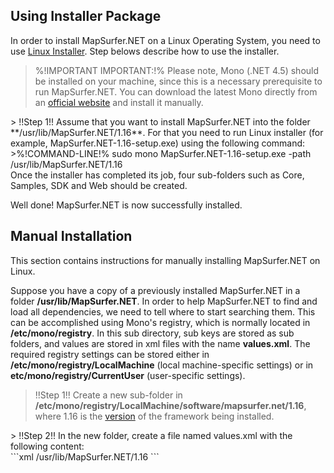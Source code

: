 ## Using Installer Package ###

In order to install MapSurfer.NET on a Linux Operating System, you need to use [Linux Installer](http://mapsurfernet.com/downloads#tab-linux). Step belows describe how to use the installer.

> %!IMPORTANT IMPORTANT:!% Please note, Mono (.NET 4.5) should be installed on your machine, since this is a necessary prerequisite to run MapSurfer.NET. You can download the latest Mono directly from an [official website](http://www.mono-project.com/download/) and install it manually. 

<center></center>
> !!Step 1!! Assume that you want to install MapSurfer.NET into the folder **/usr/lib/MapSurfer.NET/1.16**. For that you need to run Linux installer (for example, MapSurfer.NET-1.16-setup.exe) using the following command: 

<center></center>
>%!COMMAND-LINE!% sudo mono MapSurfer.NET-1.16-setup.exe -path /usr/lib/MapSurfer.NET/1.16 

<center></center>
Once the installer has completed its job, four sub-folders such as Core, Samples, SDK and Web should be created. 

Well done! MapSurfer.NET is now successfully installed. 

## Manual Installation ###

This section contains instructions for manually installing MapSurfer.NET on Linux. 

Suppose you have a copy of a previously installed MapSurfer.NET in a folder **/usr/lib/MapSurfer.NET**. In order to help MapSurfer.NET to find and load all dependencies, we need to tell where to start searching them. This can be accomplished using Mono's registry, which is normally located in **/etc/mono/registry**. In this sub directory, sub keys are stored as sub folders, and values are stored in xml files with the name **values.xml**. The required registry settings can be stored either in **/etc/mono/registry/LocalMachine** (local machine-specific settings) or in **etc/mono/registry/CurrentUser** (user-specific settings). 

> !!Step 1!! Create a new sub-folder in **/etc/mono/registry/LocalMachine/software/mapsurfer.net/1.16**, where 1.16 is the [version](/docs/versioning) of the framework being installed.
 
<center></center>
> !!Step 2!! In the new folder, create a file named values.xml with the following content: 

<center></center>
```xml
<values>
   <value name="InstallPath" type="string">/usr/lib/MapSurfer.NET/1.16</value>
</values> 
```
